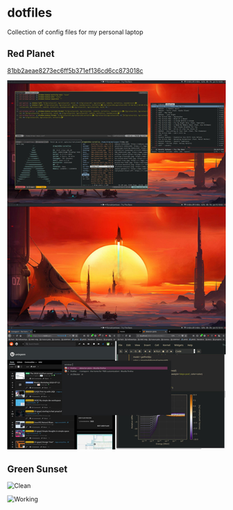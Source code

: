 # dotfiles
Collection of config files for my personal laptop

## Red Planet

[81bb2aeae8273ec6ff5b371ef136cd6cc873018c](https://github.com/drewejohnson/dotfiles/tree/81bb2aeae8273ec6ff5b371ef136cd6cc873018c)

![Stitched](https://raw.githubusercontent.com/drewejohnson/dotfiles/81bb2aeae8273ec6ff5b371ef136cd6cc873018c/captures/red-planet-stitched.jpg)

## Green Sunset

![Clean](https://i.imgur.com/Bw4G4FC.png)

![Working](https://i.imgur.com/rRmP3DA.png)

